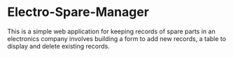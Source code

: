 # Electro-Spare-Manager
This is a simple web application for keeping records of spare parts in an electronics company involves building a form to add new records, a table to display and delete existing records.
